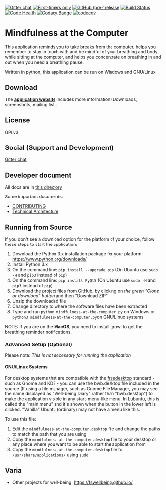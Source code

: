 [![Gitter chat](https://badges.gitter.im/gitterHQ/gitter.png)](https://gitter.im/mindfulness-at-the-computer/Lobby)
[![First-timers only](https://img.shields.io/badge/first--timers--only-friendly-blue.svg)](http://www.firsttimersonly.com/)
[![GitHub (pre-)release](https://img.shields.io/github/release/SunyataZero/mindfulness-at-the-computer/all.svg)](https://github.com/SunyataZero/mindfulness-at-the-computer/releases/latest)
[![Build Status](https://travis-ci.org/SunyataZero/mindfulness-at-the-computer.svg?branch=master)](https://travis-ci.org/SunyataZero/mindfulness-at-the-computer)
[![Code Health](https://landscape.io/github/SunyataZero/mindfulness-at-the-computer/master/landscape.svg?style=flat)](https://landscape.io/github/SunyataZero/mindfulness-at-the-computer/master)
[![Codacy Badge](https://api.codacy.com/project/badge/Grade/799f63cfa9254d4b9c3b1f93eebac994)](https://www.codacy.com/app/SunyataZero/mindfulness-at-the-computer?utm_source=github.com&amp;utm_medium=referral&amp;utm_content=SunyataZero/mindfulness-at-the-computer&amp;utm_campaign=Badge_Grade)
[![codecov](https://codecov.io/gh/SunyataZero/mindfulness-at-the-computer/branch/master/graph/badge.svg)](https://codecov.io/gh/SunyataZero/mindfulness-at-the-computer)

# Mindfulness at the Computer

This application reminds you to take breaks from the computer, helps you
remember to stay in touch with and be mindful of your breathing and body
while sitting at the computer, and helps you concentrate on breathing
in and out when you need a breathing pause.

Written in python, this application can be run on Windows and GNU/Linux

## Download

The [**application website**](https://sunyatazero.github.io/mindfulness-at-the-computer/)
includes more information (Downloads, screenshots, mailing list).

<!-- TBD: If you are a user you can find the user guide here -->

## License

GPLv3

## Social (Support and Development)

[Gitter chat](https://gitter.im/mindfulness-at-the-computer/Lobby)

## Developer document

All docs are in [this directory](docs/)

Some important documents:
* [CONTRIBUTING](CONTRIBUTING.md)
* [Technical Architecture](docs/tech-architecture.md)

## Running from Source

If you don't see a download option for the platform of your choice, follow these steps to start the application:

1. Download the Python 3.x installation package for your platform: https://www.python.org/downloads/
2. Install Python 3.x
3. On the command line: `pip install --upgrade pip` (On Ubuntu use `sudo -H` and `pip3` instead of `pip`)
4. On the command line: `pip install PyQt5` (On Ubuntu use `sudo -H` and `pip3` instead of `pip`)
5. Download the project files from GitHub, by clicking on *the green "Clone or download" button* and then "Download ZIP"
6. Unzip the downloaded file
7. Change directory to where the software files have been extracted
8. Type and run `python mindfulness-at-the-computer.py` on Windows or `python3 mindfulness-at-the-computer.py`on GNU/Linux systems

NOTE:
If you are on the **MacOS**, you need to install growl to get the breathing reminder notifications.

### Advanced Setup (Optional)

Please note: *This is not necessary for running the application*

#### GNU/Linux Systems

For desktop systems that are compatible with the [freedesktop](https://www.freedesktop.org/) standard - such as Gnome and KDE - you can use the bwb.desktop file included in the source (If using a file manager, such as Gnome File Manager, you may see the name displayed as "Well-being Diary" rather than "bwb.desktop") to make the application visible in any start-menu-like menu. In Lubuntu, this is called the "main menu" and it's shown when the button in the lower left is clicked. "Vanilla" Ubuntu (ordinary) may not have a menu like this.

To use this file:

1. Edit the `mindfulness-at-the-computer.desktop` file and change the paths to match the path that you are using
2. Copy the `mindfulness-at-the-computer.desktop` file to your desktop or any place where you want to be able to start the application from
3. Copy the `mindfulness-at-the-computer.desktop` file to `/usr/share/applications/` using `sudo`

## Varia

* Other projects for well-being: https://fswellbeing.github.io/


<!--
[![saythanks](https://img.shields.io/badge/say-thanks-98e633.svg)](https://saythanks.io/to/SunyataZero)
[![license-gplv3](https://img.shields.io/badge/license-GPLv3-a42e2b.svg)](https://www.gnu.org/licenses/gpl.html)

Aka: m@c, matc
-->

